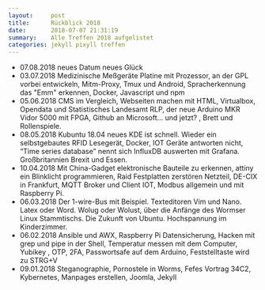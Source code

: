 ```yaml
---
layout:     post
title:      Rückblick 2018
date:       2018-07-07 21:31:19
summary:    Alle Treffen 2018 aufgelistet
categories: jekyll pixyll treffen
---
```


<ul>
<li>07.08.2018 neues Datum neues Glück</li>
<li>03.07.2018 Medizinische Meßgeräte Platine mit Prozessor, an der GPL vorbei entwickeln, Mitm-Proxy, Tmux und Android, Spracherkennung das "Emm" erkennen, Docker, Javascript und npm</li>
<li>05.06.2018 CMS im Vergleich, Webseiten machen mit HTML, Virtualbox, Opendata und Statistisches Landesamt RLP, der neue Arduino MKR Vidor 5000 mit FPGA, Github an Microsoft… und jetzt? , Brett und Rollenspiele.</li>
<li>08.05.2018 Kubuntu 18.04 neues KDE ist schnell. Wieder ein selbstgebautes RFID Lesegerät, Docker,  IOT Geräte antworten nicht, “Time series database” nennt sich InfluxDB auswerten mit Grafana. Großbritannien Brexit und Essen.</li>
<li>10.04.2018 Mit China-Gadget elektronische Bauteile zu erkennen, attiny ein Blinklicht programmieren, Raid Festplatten zerstören Netzteil, DE-CIX in Frankfurt, MQTT Broker und Client IOT, Modbus allgemein und mit Raspberry Pi.</li>
<li>06.03.2018 Der 1-wire-Bus mit Beispiel. Texteditoren Vim und Nano. Latex oder Word. Wolug oder Wolust, über die Anfänge des Wormser Linux Stammtischs. Die Zukunft von Ubuntu. Hochspannung im Kinderzimmer.</li>
<li>06.02.2018  Ansible und AWX, Raspberry Pi Datensicherung, Hacken mit grep und pipe in der Shell, Temperatur messen mit dem Computer, Yubikey , OTP, 2FA, Passwortsafe auf dem Arduino,  Feststelltaste wird zu STRG+V</li>
<li>09.01.2018 Steganographie, Pornostele in Worms,  Fefes Vortrag 34C2,  Kybernetes,  Manpages erstellen,  Joomla,  Jekyll </li>
</ul>
